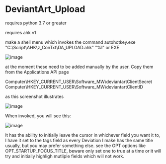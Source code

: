 # DeviantArt_Upload

requires python 3.7 or greater

requires ahk v1 

make a shell menu which invokes the command autohotkey.exe "C:\Script\AHK\z_ConTxt\DA_UPLOAD.ahk" "%l"
or EXE

![image](https://github.com/wolfman616/DeviantArt_Upload/assets/62726599/831344e8-63d3-42ed-9de3-faf20afc29a1)

at the moment these need to be added manually by the user. Copy them from the Applications API page


Computer\HKEY_CURRENT_USER\Software\_MW\deviantartClientSecret
Computer\HKEY_CURRENT_USER\Software\_MW\deviantartClientID

as this screenshot illustrates

![image](https://github.com/wolfman616/DeviantArt_Upload/assets/62726599/295cbd4a-132d-45aa-bcb9-ccd7a97f0cfd)


When invoked, you will see this:

![image](https://github.com/wolfman616/DeviantArt_Upload/assets/62726599/5ccc4a6e-33dc-421e-9fb1-346c46ba11a1)

It has the ability to initially leave the cursor in whichever field you want it to, I have it set to the tags field as every Deviation I make has the same title usually, but you may prefer something else. see the OPT options like OPT_STARTUP_FOCUS_TITLE, beware only set one to true at a time or it will try and initially highligh mutliple fields which will not work.

